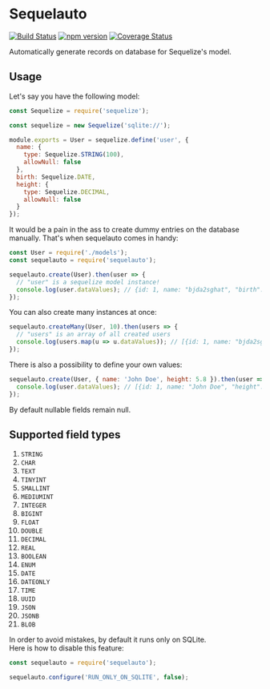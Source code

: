 # Sequelauto

[![Build Status](https://travis-ci.org/eduardo-matos/sequelauto.svg?branch=master)](https://travis-ci.org/eduardo-matos/sequelauto)
[![npm version](https://badge.fury.io/js/sequelauto.svg)](https://badge.fury.io/js/sequelauto)
[![Coverage Status](https://coveralls.io/repos/github/eduardo-matos/sequelauto/badge.svg?branch=master)](https://coveralls.io/github/eduardo-matos/sequelauto?branch=master)

Automatically generate records on database for Sequelize's model.

## Usage

Let's say you have the following model:

```js
const Sequelize = require('sequelize');

const sequelize = new Sequelize('sqlite://');

module.exports = User = sequelize.define('user', {
  name: {
    type: Sequelize.STRING(100),
    allowNull: false
  },
  birth: Sequelize.DATE,
  height: {
    type: Sequelize.DECIMAL,
    allowNull: false
  }
});
```

It would be a pain in the ass to create dummy entries on the database manually.
That's when sequelauto comes in handy:

```js
const User = require('./models');
const sequelauto = require('sequelauto');

sequelauto.create(User).then(user => {
  // "user" is a sequelize model instance!
  console.log(user.dataValues); // {id: 1, name: "bjda2sghat", "birth": null, "height": 1.3}
});
```

You can also create many instances at once:

```js
sequelauto.createMany(User, 10).then(users => {
  // "users" is an array of all created users
  console.log(users.map(u => u.dataValues)); // [{id: 1, name: "bjda2sghat", "birth": null, "height": 1.3}, ...]
});
```

There is also a possibility to define your own values:

```js
sequelauto.create(User, { name: 'John Doe', height: 5.8 }).then(user => {
  console.log(user.dataValues); // [{id: 1, name: "John Doe", "height": 5.8, "birth": null}, ...]
});
```

By default nullable fields remain null.

## Supported field types

1. `STRING`
1. `CHAR`
1. `TEXT`
1. `TINYINT`
1. `SMALLINT`
1. `MEDIUMINT`
1. `INTEGER`
1. `BIGINT`
1. `FLOAT`
1. `DOUBLE`
1. `DECIMAL`
1. `REAL`
1. `BOOLEAN`
1. `ENUM`
1. `DATE`
1. `DATEONLY`
1. `TIME`
1. `UUID`
1. `JSON`
1. `JSONB`
1. `BLOB`

In order to avoid mistakes, by default it runs only on SQLite.  
Here is how to disable this feature:

```js
const sequelauto = require('sequelauto');

sequelauto.configure('RUN_ONLY_ON_SQLITE', false);
```
